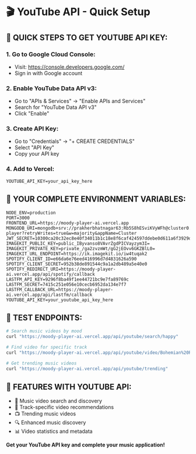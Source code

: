 # 🎬 YouTube API - Quick Setup

## 🚀 **QUICK STEPS TO GET YOUTUBE API KEY:**

### **1. Go to Google Cloud Console:**
- Visit: https://console.developers.google.com/
- Sign in with Google account

### **2. Enable YouTube Data API v3:**
- Go to "APIs & Services" → "Enable APIs and Services"
- Search for "YouTube Data API v3"
- Click "Enable"

### **3. Create API Key:**
- Go to "Credentials" → "+ CREATE CREDENTIALS"
- Select "API Key"
- Copy your API key

### **4. Add to Vercel:**
```
YOUTUBE_API_KEY=your_api_key_here
```

## 🎯 **YOUR COMPLETE ENVIRONMENT VARIABLES:**

```
NODE_ENV=production
PORT=3000
FRONTEND_URL=https://moody-player-ai.vercel.app
MONGODB_URI=mongodb+srv://prakherbhatnagar63:Rb5S8hESviKVyWFh@cluster0.f6cxzao.mongodb.net/moody-player?retryWrites=true&w=majority&appName=Cluster
JWT_SECRET=10300ca20c32ec8e40f34011b1c18e8f6caf424597ddebe0d611a6f3929d0bebb34b6e0719b4d5b8c5c4a44831fd765345efe497685f9653f7418595fa62753e
IMAGEKIT_PUBLIC_KEY=public_IByvanso8VAvrZgdPICVayzym3I=
IMAGEKIT_PRIVATE_KEY=private_/ga2zvzmWt/gG2jEOvv6GKZBlL0=
IMAGEKIT_URL_ENDPOINT=https://ik.imagekit.io/iw4tuqak2
SPOTIFY_CLIENT_ID=e66da6e76eed416996d7d4831626a590
SPOTIFY_CLIENT_SECRET=952b38de891544c9a1a2db489a5e40e0
SPOTIFY_REDIRECT_URI=https://moody-player-ai.vercel.app/api/spotify/callback
LASTFM_API_KEY=9296f8ba49f1ee44721bc9e7fa89769c
LASTFM_SECRET=7415c251e056e10cecb6952da134e7f7
LASTFM_CALLBACK_URL=https://moody-player-ai.vercel.app/api/lastfm/callback
YOUTUBE_API_KEY=your_youtube_api_key_here
```

## 🧪 **TEST ENDPOINTS:**

```bash
# Search music videos by mood
curl "https://moody-player-ai.vercel.app/api/youtube/search/happy"

# Find video for specific track
curl "https://moody-player-ai.vercel.app/api/youtube/video/Bohemian%20Rhapsody/Queen"

# Get trending music videos
curl "https://moody-player-ai.vercel.app/api/youtube/trending"
```

## 🎉 **FEATURES WITH YOUTUBE API:**

- 🎥 Music video search and discovery
- 🎵 Track-specific video recommendations
- 📺 Trending music videos
- 🔍 Enhanced music discovery
- 📊 Video statistics and metadata

**Get your YouTube API key and complete your music application!**
